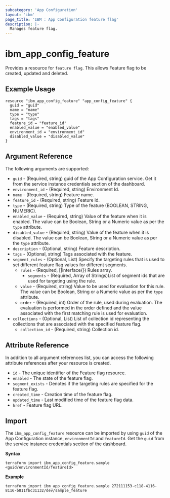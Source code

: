 ```yaml
---
subcategory: 'App Configuration'
layout: 'ibm'
page_title: 'IBM : App Configuration feature flag'
description: |-
  Manages feature flag.
---
```


# ibm_app_config_feature

Provides a resource for `feature flag`. This allows Feature flag to be created, updated and deleted.

## Example Usage

```hcl
resource "ibm_app_config_feature" "app_config_feature" {
  guid = "guid"
  name = "name"
  type = "type"
  tags = "tags"
  feature_id = "feature_id"
  enabled_value = "enabled_value"
  environment_id = "environment_id"
  disabled_value = "disabled_value"
}
```

## Argument Reference

The following arguments are supported:

- `guid` - (Required, string) guid of the App Configuration service. Get it from the service instance credentials section of the dashboard.
- `environment_id` - (Required, string) Environment Id.
- `name` - (Required, string) Feature name.
- `feature_id` - (Required, string) Feature id.
- `type` - (Required, string) Type of the feature (BOOLEAN, STRING, NUMERIC).
- `enabled_value` - (Required, string) Value of the feature when it is enabled. The value can be Boolean, String or a Numeric value as per the `type` attribute.
- `disabled_value` - (Required, string) Value of the feature when it is disabled. The value can be Boolean, String or a Numeric value as per the `type` attribute.
- `description` - (Optional, string) Feature description.
- `tags` - (Optional, string) Tags associated with the feature.
- `segment_rules` - (Optional, List) Specify the targeting rules that is used to set different feature flag values for different segments.
  - `rules` - (Required, []interface{}) Rules array.
    - `segments` - (Required, Array of Strings)List of segment ids that are used for targeting using the rule.
  - `value` - (Required, string) Value to be used for evaluation for this rule. The value can be Boolean, String or a Numeric value as per the `type` attribute.
  - `order` - (Required, int) Order of the rule, used during evaluation. The evaluation is performed in the order defined and the value associated with the first matching rule is used for evaluation.
- `collections` - (Optional, List) List of collection id representing the collections that are associated with the specified feature flag.
  - `collection_id` - (Required, string) Collection id.

## Attribute Reference

In addition to all argument references list, you can access the following attribute references after your resource is created.

- `id` - The unique identifier of the Feature flag resource.
- `enabled` - The state of the feature flag.
- `segment_exists` - Denotes if the targeting rules are specified for the feature flag.
- `created_time` - Creation time of the feature flag.
- `updated_time` - Last modified time of the feature flag data.
- `href` - Feature flag URL.

## Import

The `ibm_app_config_feature` resource can be imported by using `guid` of the App Configuration instance, `environmentId` and `featureId`. Get the `guid` from the service instance credentials section of the dashboard.

**Syntax**

```
terraform import ibm_app_config_feature.sample  <guid/environmentId/featureId>

```

**Example**

```
terraform import ibm_app_config_feature.sample 272111153-c118-4116-8116-b811fbc31132/dev/sample_feature
```
